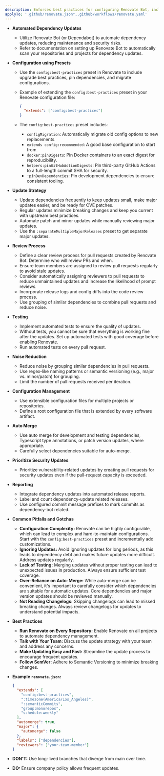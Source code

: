 ```yaml
---
description: Enforces best practices for configuring Renovate Bot, including automated dependency updates, using presets, defining a review process, and implementing automated testing.
applyTo: '.github/renovate.json*,.github/workflows/renovate.yaml'
---
```


- **Automated Dependency Updates**
  - Utilize Renovate Bot (or Dependabot) to automate dependency updates, reducing maintenance and security risks.
  - Refer to documentation on setting up Renovate Bot to automatically scan your repositories and projects for dependency updates.

- **Configuration using Presets**
  - Use the `config:best-practices` preset in Renovate to include upgrade best practices, pin dependencies, and migrate configurations.
  - Example of extending the `config:best-practices` preset in your Renovate configuration file:

    ```json
    {
      "extends": ["config:best-practices"]
    }
    ```

  - The `config:best-practices` preset includes:
    - `configMigration`: Automatically migrate old config options to new replacements.
    - `extends config:recommended`: A good base configuration to start from.
    - `docker:pinDigests`: Pin Docker containers to an exact digest for reproducibility.
    - `helpers:pinGitHubActionDigests`: Pin third-party GitHub Actions to a full-length commit SHA for security.
    - `:pinDevDependencies`: Pin development dependencies to ensure consistent tooling.

- **Update Strategy**
  - Update dependencies frequently to keep updates small, make major updates easier, and be ready for CVE patches.
  - Regular updates minimize breaking changes and keep you current with upstream best practices.
  - Automate patch and minor updates while manually reviewing major updates.
  - Use the `:separateMultipleMajorReleases` preset to get separate major updates.

- **Review Process**
  - Define a clear review process for pull requests created by Renovate Bot. Determine who will review PRs and when.
  - Ensure team members are assigned to review pull requests regularly to avoid stale updates.
  - Consider automatically assigning reviewers to pull requests to reduce unmaintained updates and increase the likelihood of prompt reviews.
  - Incorporate release logs and config diffs into the code review process.
  - Use grouping of similar dependencies to combine pull requests and reduce noise.

- **Testing**
  - Implement automated tests to ensure the quality of updates.
  - Without tests, you cannot be sure that everything is working fine after the updates. Set up automated tests with good coverage before enabling Renovate.
  - Run automated tests on every pull request.

- **Noise Reduction**
  - Reduce noise by grouping similar dependencies in pull requests.
  - Use regex-like naming patterns or semantic versioning (e.g., major vs. minor/patch) for grouping.
  - Limit the number of pull requests received per iteration.

- **Configuration Management**
  - Use extensible configuration files for multiple projects or repositories.
  - Define a root configuration file that is extended by every software artifact.

- **Auto Merge**
  - Use auto merge for development and testing dependencies, Typescript type annotations, or patch version updates, where appropriate.
  - Carefully select dependencies suitable for auto-merge.

- **Prioritize Security Updates**
  - Prioritize vulnerability-related updates by creating pull requests for security updates even if the pull-request capacity is exceeded.

- **Reporting**
  - Integrate dependency updates into automated release reports.
  - Label and count dependency-update related releases.
  - Use configured commit message prefixes to mark commits as dependency-bot related.

- **Common Pitfalls and Gotchas**
  - **Configuration Complexity:** Renovate can be highly configurable, which can lead to complex and hard-to-maintain configurations. Start with the `config:best-practices` preset and incrementally add customizations.
  - **Ignoring Updates:** Avoid ignoring updates for long periods, as this leads to dependency debt and makes future updates more difficult. Address updates regularly.
  - **Lack of Testing:** Merging updates without proper testing can lead to unexpected issues in production. Always ensure sufficient test coverage.
  - **Over-Reliance on Auto-Merge:** While auto-merge can be convenient, it's important to carefully consider which dependencies are suitable for automatic updates. Core dependencies and major version updates should be reviewed manually.
  - **Not Reading Changelogs:** Skipping changelogs can lead to missed breaking changes. Always review changelogs for updates to understand potential impacts.

- **Best Practices**
  - **Run Renovate on Every Repository:** Enable Renovate on all projects to automate dependency management.
  - **Talk with Your Team:** Discuss the update strategy with your team and address any concerns.
  - **Make Updating Easy and Fast:** Streamline the update process to encourage frequent updates.
  - **Follow SemVer:** Adhere to Semantic Versioning to minimize breaking changes.

- **Example `renovate.json`:**

  ```json
  {
    "extends": [
      "config:best-practices",
      ":timezone(America/Los_Angeles)",
      ":semanticCommits",
      "group:monorepos",
      "schedule:weekly"
    ],
    "automerge": true,
    "major": {
      "automerge": false
    },
    "labels": ["dependencies"],
    "reviewers": ["your-team-member"]
  }
  ```

- **DON'T:** Use long-lived branches that diverge from main over time.
- **DO:** Ensure company policy allows frequent updates.
